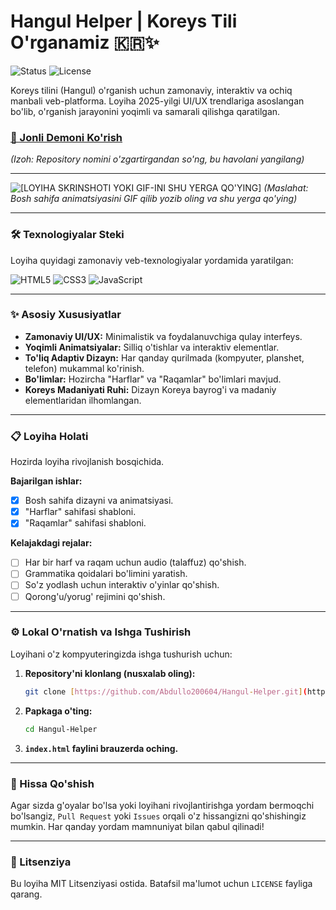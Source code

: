 # Hangul Helper | Koreys Tili O'rganamiz 🇰🇷✨

![Status](https://img.shields.io/badge/status-rivojlanmoqda-green)
![License](https://img.shields.io/badge/litsenziya-MIT-blue)

Koreys tilini (Hangul) o'rganish uchun zamonaviy, interaktiv va ochiq manbali veb-platforma. Loyiha 2025-yilgi UI/UX trendlariga asoslangan bo'lib, o'rganish jarayonini yoqimli va samarali qilishga qaratilgan.

### [🚀 Jonli Demoni Ko'rish](https://abdullo200604.github.io/Hangul-Helper/)
*(Izoh: Repository nomini o'zgartirgandan so'ng, bu havolani yangilang)*

---

![[LOYIHA SKRINSHOTI YOKI GIF-INI SHU YERGA QO'YING]](https://...)
*(Maslahat: Bosh sahifa animatsiyasini GIF qilib yozib oling va shu yerga qo'ying)*

---

### 🛠️ Texnologiyalar Steki

Loyiha quyidagi zamonaviy veb-texnologiyalar yordamida yaratilgan:

![HTML5](https://img.shields.io/badge/HTML5-E34F26?style=for-the-badge&logo=html5&logoColor=white)
![CSS3](https://img.shields.io/badge/CSS3-1572B6?style=for-the-badge&logo=css3&logoColor=white)
![JavaScript](https://img.shields.io/badge/JavaScript-F7DF1E?style=for-the-badge&logo=javascript&logoColor=black)

---

### ✨ Asosiy Xususiyatlar

* **Zamonaviy UI/UX:** Minimalistik va foydalanuvchiga qulay interfeys.
* **Yoqimli Animatsiyalar:** Silliq o'tishlar va interaktiv elementlar.
* **To'liq Adaptiv Dizayn:** Har qanday qurilmada (kompyuter, planshet, telefon) mukammal ko'rinish.
* **Bo'limlar:** Hozircha "Harflar" va "Raqamlar" bo'limlari mavjud.
* **Koreys Madaniyati Ruhi:** Dizayn Koreya bayrog'i va madaniy elementlaridan ilhomlangan.

---

### 📋 Loyiha Holati

Hozirda loyiha rivojlanish bosqichida.

**Bajarilgan ishlar:**
- [x] Bosh sahifa dizayni va animatsiyasi.
- [x] "Harflar" sahifasi shabloni.
- [x] "Raqamlar" sahifasi shabloni.

**Kelajakdagi rejalar:**
- [ ] Har bir harf va raqam uchun audio (talaffuz) qo'shish.
- [ ] Grammatika qoidalari bo'limini yaratish.
- [ ] So'z yodlash uchun interaktiv o'yinlar qo'shish.
- [ ] Qorong'u/yorug' rejimini qo'shish.

---

### ⚙️ Lokal O'rnatish va Ishga Tushirish

Loyihani o'z kompyuteringizda ishga tushurish uchun:

1.  **Repository'ni klonlang (nusxalab oling):**
    ```bash
    git clone [https://github.com/Abdullo200604/Hangul-Helper.git](https://github.com/Abdullo200604/Hangul-Helper.git)
    ```

2.  **Papkaga o'ting:**
    ```bash
    cd Hangul-Helper
    ```
    
3.  **`index.html` faylini brauzerda oching.**

---

### 🤝 Hissa Qo'shish

Agar sizda g'oyalar bo'lsa yoki loyihani rivojlantirishga yordam bermoqchi bo'lsangiz, `Pull Request` yoki `Issues` orqali o'z hissangizni qo'shishingiz mumkin. Har qanday yordam mamnuniyat bilan qabul qilinadi!

---

### 📜 Litsenziya

Bu loyiha MIT Litsenziyasi ostida. Batafsil ma'lumot uchun `LICENSE` fayliga qarang.
